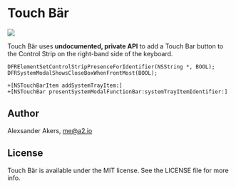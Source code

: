 # Touch Bär

![](screenshot.png)

Touch Bär uses **undocumented, private API** to add a Touch Bar button to the Control Strip on the right-band side of the keyboard.

```objc
DFRElementSetControlStripPresenceForIdentifier(NSString *, BOOL);
DFRSystemModalShowsCloseBoxWhenFrontMost(BOOL);

+[NSTouchBarItem addSystemTrayItem:]
+[NSTouchBar presentSystemModalFunctionBar:systemTrayItemIdentifier:]
```

## Author

Alexsander Akers, me@a2.io

## License

Touch Bär is available under the MIT license. See the LICENSE file for more info.
